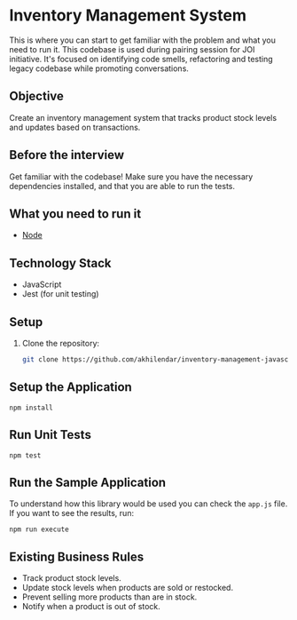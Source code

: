 # Inventory Management System

This is where you can start to get familiar with the problem and what you need to run it.
This codebase is used during pairing session for JOI initiative.
It's focused on identifying code smells, refactoring and testing legacy codebase while promoting
conversations.

## Objective

Create an inventory management system that tracks product stock levels and updates based on transactions.

## Before the interview

Get familiar with the codebase! Make sure you have the necessary dependencies installed, and that you are able to run the tests.

## What you need to run it

- [Node](https://nodejs.org/en/download/)

## Technology Stack

- JavaScript
- Jest (for unit testing)

## Setup

1. Clone the repository:
   ```bash
   git clone https://github.com/akhilendar/inventory-management-javascript.git
   ```

## Setup the Application

```console
npm install
```

## Run Unit Tests

```console
npm test
```

## Run the Sample Application

To understand how this library would be used you can check the `app.js` file. If you want to see the results, run:

```console
npm run execute
```

## Existing Business Rules

- Track product stock levels.
- Update stock levels when products are sold or restocked.
- Prevent selling more products than are in stock.
- Notify when a product is out of stock.
